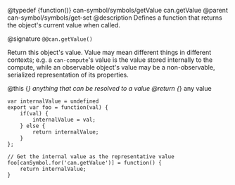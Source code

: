 @typedef {function()} can-symbol/symbols/getValue can.getValue
@parent can-symbol/symbols/get-set
@description  Defines a function that returns the object's current value when called.

@signature `@@can.getValue()`

Return this object's value. Value may mean different things in different contexts; e.g. a `can-compute`'s value is the value stored internally to the compute, while an observable object's value may be a non-observable, serialized representation of its properties.

@this {*} anything that can be resolved to a value
@return {*} any value

```
var internalValue = undefined
export var foo = function(val) {
	if(val) {
		internalValue = val;
	} else {
		return internalValue;
	}
};

// Get the internal value as the representative value
foo[canSymbol.for('can.getValue')] = function() { 
	return internalValue;
}

```
